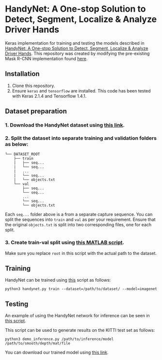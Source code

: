 # HandyNet: A One-stop Solution to Detect, Segment, Localize & Analyze Driver Hands

Keras implementation for training and testing the models described in [HandyNet: A One-stop Solution to Detect, Segment, Localize & Analyze Driver Hands](http://cvrr.ucsd.edu/publications/2018/handynet.pdf).
This repository was created by modifying the pre-existing Mask R-CNN implementation found [here](https://github.com/matterport/Mask_RCNN). 

## Installation
1) Clone this repository.
2) Ensure `keras` and `tensorflow` are installed. This code has been tested with Keras 2.1.4 and Tensorflow 1.4.1.

## Dataset preparation
### 1. Download the HandyNet dataset using [this link](https://drive.google.com/open?id=1wV8gmTgap24MTFxCqno4_TLiB-3YPcc-). 

### 2. Split the dataset into separate training and validation folders as below:
```plain
└── DATASET_ROOT
    ├── train
    |   ├── seq...
    |   └── seq...
    |   ...
    |   └── seq...
    |   └── objects.txt
    └── val
        ├── seq...
        └── seq...
        ...
        └── seq...
        └── objects.txt
```
Each `seq...` folder above is a from a separate capture sequence. You can split the sequences into `train` and `val` as per your requirement.
Ensure that the original `objects.txt` is split into two corresponding files, one for each split. 

### 3. Create train-val split using [this MATLAB script](https://github.com/arangesh/HandyNet/blob/master/prepare_data.mat).
Make sure you replace `root` in this script with the actual path to the dataset.

## Training
HandyNet can be trained using [this](https://github.com/arangesh/HandyNet/blob/master/scripts/handynet.py) script as follows:

```shell
python3 handynet.py train --dataset=/path/to/dataset/ --model=imagenet
```

## Testing
An example of using the HandyNet network for inference can be seen in [this script](https://github.com/arangesh/HandyNet/blob/master/scripts/demo_inference.py).

This script can be used to generate results on the KITTI test set as follows:
```shell
python3 demo_inference.py /path/to/inference/model /path/to/smooth/depth/mat/file
```
You can download our trained model using [this link](https://drive.google.com/open?id=1VU7F4r8Wwi2gDnym41WtyGm9MbkNNnSY).
